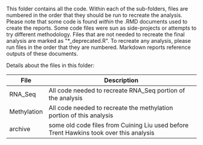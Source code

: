 This folder contains all the code. Within each of the sub-folders, files are numbered in the order that they should be run to recreate the analysis. Please note that some code is found *within* the .RMD documents used to create the reports. Some code files were sun as side-projects or attempts to try different methodology. Files that are not needed to recreate the final analysis are marked as "*_deprecated.R". To recreate any analysis, please run files in the order that they are numbered. Markdown reports reference outputs of these documents.
  
Details about the files in this folder:
  
File | Description
---|---------------------------------------------------------------------
RNA_Seq | All code needed to recreate RNA_Seq portion of the analysis
Methylation | All code needed to recreate the methylation portion of this analysis
archive | some old code files from Cuining Liu used before Trent Hawkins took over this analysis
